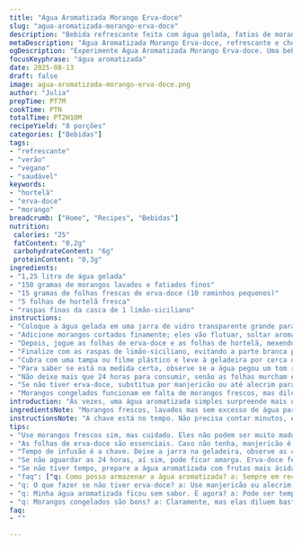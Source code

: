 ```yaml
---
title: "Água Aromatizada Morango Erva-doce"
slug: "agua-aromatizada-morango-erva-doce"
description: "Bebida refrescante feita com água gelada, fatias de morango fresquinho e folhas de erva-doce, com toque levemente cítrico de limão-siciliano e hortelã para um aroma vibrante. Perfeita para hidratação rápida com sabor leve e natural. Livre de lactose, glúten, ovos e castanhas, 100% vegana. A versão adaptada troca a verveine por erva-doce para aroma diferente e adiciona raspas de limão para acidez delicada. Ideal para dias quentes ou como acompanhamento de cafés da manhã e lanches. Fácil e rápida, sem complicação."
metaDescription: "Água Aromatizada Morango Erva-doce, refrescante e cheia de sabor. Perfeita para hidratação com um toque leve e natural, ideal para dias quentes."
ogDescription: "Experimente Água Aromatizada Morango Erva-doce. Uma bebida leve e refrescante. Hidrate-se com esta delícia natural, fácil de fazer em casa."
focusKeyphrase: "água aromatizada"
date: 2025-08-13
draft: false
image: agua-aromatizada-morango-erva-doce.png
author: "Julia"
prepTime: PT7M
cookTime: PTN
totalTime: PT2H10M
recipeYield: "8 porções"
categories: ["Bebidas"]
tags:
- "refrescante"
- "verão"
- "vegano"
- "saudável"
keywords:
- "hortelã"
- "erva-doce"
- "morango"
breadcrumb: ["Home", "Recipes", "Bebidas"]
nutrition: 
 calories: "25"
 fatContent: "0,2g"
 carbohydrateContent: "6g"
 proteinContent: "0,3g"
ingredients:
- "1,25 litro de água gelada"
- "150 gramas de morangos lavados e fatiados finos"
- "15 gramas de folhas frescas de erva-doce (10 raminhos pequenos)"
- "5 folhas de hortelã fresca"
- "raspas finas da casca de 1 limão-siciliano"
instructions:
- "Coloque a água gelada em uma jarra de vidro transparente grande para observar as cores."
- "Adicione morangos cortados finamente; eles vão flutuar, soltar aroma e cor em minutos."
- "Depois, jogue as folhas de erva-doce e as folhas de hortelã, mexendo suavemente para não amassar."
- "Finalize com as raspas de limão-siciliano, evitando a parte branca para não amargar."
- "Cubra com uma tampa ou filme plástico e leve à geladeira por cerca de 2 horas ou até sentir o aroma das folhas se espalhando."
- "Para saber se está na medida certa, observe se a água pegou um tom rosado claro e ao mexer, perceba o cheiro fresco e cítrico - é hora de servir."
- "Não deixe mais que 24 horas para consumir, senão as folhas murcham e o sabor fica amargo."
- "Se não tiver erva-doce, substitua por manjericão ou até alecrim para um toque herbal diferente."
- "Morangos congelados funcionam em falta de morangos frescos, mas diluem a bebida; ajuste as quantidades conforme gosto."
introduction: "Às vezes, uma água aromatizada simples surpreende mais que qualquer suco industrializado. Troquei a verveine por erva-doce e coloquei hortelã para ganhar frescor extra, além das raspas de limão-siciliano para aquele toque que acorda o paladar. Água gelada é base; nunca quente, senão perde a subtilidade das folhas. Curti jogar tudo na jarra e levar direto para a geladeira, esperar a expectativa aumentar enquanto as cores mudam. Morango não pode passar do ponto, não pode virar melaço nem amargar caso deixe mais tempo. Aprendi que a observação desistenta a pressa e entrega a textura certa, a hora certa de beber."
ingredientsNote: "Morangos frescos, lavados mas sem excesso de água para não diluir demais. Cortar fatias finas ajuda a liberar aroma e a coloração rosada suave que deixa o visual vibrante. Não pule a raspinha de limão-siciliano; pode ser limão-taiti em último caso, mas o aroma muda. Folhas de erva-doce dão sabor anisado, diferente da verveine francesa, mais cítrica. Hortelã é opcional mas recomendo pra frescor. Água filtrada e gelada é fundamental para não diluir o sabor. Pode duplicar a receita pra festa ou reduzir se for só pra um café da manhã rápido. Se quiser 'diferente', troque morangos por framboesas ou amoras, só cuidado com os sabores muito ácidos."
instructionsNote: "A chave está no tempo. Não precisa contar minutos, espere até perceber as cores mudando e o cheiro fresco dominando a cozinha. Mexer/deixar carregar influencia na intensidade. Mexer suave para evitar esmagar folhas e frutas. Evite usar colher metálica direta com frutas delicadas pra não alterar sabores. Guardar em recipiente bem fechado evita contaminação e perda de aroma. Se passar de 24h a bebida pode ficar amarga por oxidação das folhas. Se quiser gelar rápido sem esperar, use muitos cubos de gelo, mas lembre que água extra dilui. Sirva direto da jarra, sem coar, pra aproveitar todas as partículas de frutas e folhas. A experiência tá na observação, na paciência, na degustação a cada gole."
tips:
- "Use morangos frescos sim, mas cuidado. Eles não podem ser muito maduros. Se estiverem passando do ponto, melhor usar congelados, mas eles diluem. Fatiar fininho libera aroma e cor. Escolha bem, observe a coloração."
- "As folhas de erva-doce são essenciais. Caso não tenha, manjericão é legal, mas alecrim traz outra dimensão. Não pule a raspinha de limão-siciliano. Limão-taiti é opção, mas muda o arominha. Garanta que a água esteja bem gelada, porque faz diferença no sabor."
- "Tempo de infusão é a chave. Deixe a jarra na geladeira, observe as cores mudando. Se o tom não ficar rosado, precisa esperar mais. E não amasse as folhas ao mexer, só um toque. Cubos de gelo ajudam, mas não muito. Água filtrada é fundamental."
- "Se não aguardar as 24 horas, aí sim, pode ficar amarga. Erva-doce feneque murcha e amarga rápido. Guarde em recipiente bem fechado. Ao servir, evitamos coar. Folhas e frutas na bebida fazem diferença. Criar uma experiência sensorial é o que vale."
- "Se não tiver tempo, prepare a água aromatizada com frutas mais ácidas, como framboesas. A acidez pode equilibrar todo o resultado. Mas cuidado: dependendo da fruta, o sabor pode ficar intenso demais. Mistura é tudo, mas é bom provar."
- "faq": ["q: Como posso armazenar a água aromatizada? a: Sempre em recipiente fechado. Nunca exposta ao calor. Fruta e folhas amargam. Por 24 horas, no máximo. O sabor vai mudar. Melhor fazer na hora. Para gelar rápido, cubos de gelo ajudam, mas cuidado."
- "q: O que fazer se não tiver erva-doce? a: Use manjericão ou alecrim. O sabor vai ser quelito diferente. Porém vale a pena experimentation. Leveza é o que buscamos. Frutas também alteram o sabor. Pense em alternativas e teste."
- "q: Minha água aromatizada ficou sem sabor. E agora? a: Pode ser tempo, e temperatura. Água gelada é requisito. Deixe mais tempo na geladeira. Se não, mude os ingredientes da próxima vez. Frutas e ervas frescas sempre são melhores."
- "q: Morangos congelados são bons? a: Claramente, mas elas diluem bastante. Em vez disso, pegue frescos. Senão o aroma se esvai. Se não tiver, use outra fruta para testar. Mas não espere muito: sabores podem mudar rapidamente."
faq:
- ""

---
```

